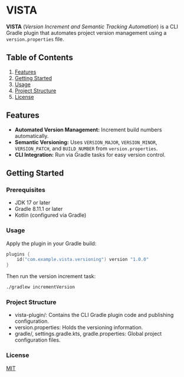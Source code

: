 # VISTA

**VISTA** (*Version Increment and Semantic Tracking Automation*) is a CLI Gradle plugin that automates project version management using a `version.properties` file.

## **Table of Contents**

1. [Features](#features)
2. [Getting Started](#getting-started)
3. [Usage](#usage)
4. [Project Structure](#project-structure)
5. [License](#license)

## Features

- **Automated Version Management:** Increment build numbers automatically.
- **Semantic Versioning:** Uses `VERSION_MAJOR`, `VERSION_MINOR`, `VERSION_PATCH`, and `BUILD_NUMBER` from `version.properties`.
- **CLI Integration:** Run via Gradle tasks for easy version control.

## Getting Started

### Prerequisites

- JDK 17 or later
- Gradle 8.11.1 or later
- Kotlin (configured via Gradle)

### Usage

Apply the plugin in your Gradle build:

```kotlin
plugins {
    id("com.example.vista.versioning") version "1.0.0"
}
```

Then run the version increment task:

```bash
./gradlew incrementVersion
```

### Project Structure

- vista-plugin/: Contains the CLI Gradle plugin code and publishing configuration.
- version.properties: Holds the versioning information.
- gradle/, settings.gradle.kts, gradle.properties: Global project configuration files.

### License

[MIT](https://github.com/theaniketraj/VISTA/blob/main/LICENSE)
